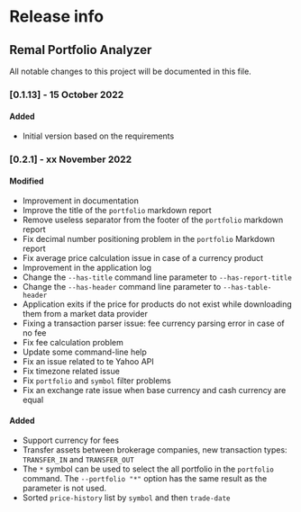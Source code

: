 # Release info
## Remal Portfolio Analyzer

All notable changes to this project will be documented in this file.

### [0.1.13] - 15 October 2022
#### Added
- Initial version based on the requirements

### [0.2.1] - xx November 2022
#### Modified
- Improvement in documentation
- Improve the title of the `portfolio` markdown report
- Remove useless separator from the footer of the `portfolio` markdown report
- Fix decimal number positioning problem in the `portfolio` Markdown report
- Fix average price calculation issue in case of a currency product
- Improvement in the application log
- Change the `--has-title` command line parameter to `--has-report-title`
- Change the `--has-header` command line parameter to `--has-table-header`
- Application exits if the price for products do not exist while downloading them from a market data provider
- Fixing a transaction parser issue: fee currency parsing error in case of no fee
- Fix fee calculation problem
- Update some command-line help
- Fix an issue related to te Yahoo API
- Fix timezone related issue
- Fix `portfolio` and `symbol` filter problems
- Fix an exchange rate issue when base currency and cash currency are equal
#### Added
- Support currency for fees
- Transfer assets between brokerage companies, new transaction types: `TRANSFER_IN` and `TRANSFER_OUT`
- The `*` symbol can be used to select the all portfolio in the `portfolio` command. The `--portfolio "*"` option has the same result as the parameter is not used. 
- Sorted `price-history` list by `symbol` and then `trade-date`
